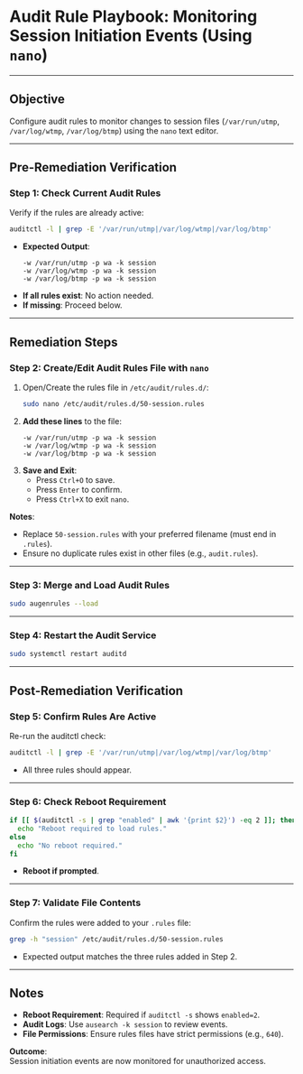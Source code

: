 # Audit Rule Playbook: Monitoring Session Initiation Events (Using `nano`)  

---

## **Objective**  
Configure audit rules to monitor changes to session files (`/var/run/utmp`, `/var/log/wtmp`, `/var/log/btmp`) using the `nano` text editor.  

---

## **Pre-Remediation Verification**  

### **Step 1: Check Current Audit Rules**  
Verify if the rules are already active:  
```bash  
auditctl -l | grep -E '/var/run/utmp|/var/log/wtmp|/var/log/btmp'  
```  
- **Expected Output**:  
  ```  
  -w /var/run/utmp -p wa -k session  
  -w /var/log/wtmp -p wa -k session  
  -w /var/log/btmp -p wa -k session  
  ```  
- **If all rules exist**: No action needed.  
- **If missing**: Proceed below.  

---

## **Remediation Steps**  

### **Step 2: Create/Edit Audit Rules File with `nano`**  
1. Open/Create the rules file in `/etc/audit/rules.d/`:  
   ```bash  
   sudo nano /etc/audit/rules.d/50-session.rules  
   ```  
2. **Add these lines** to the file:  
   ```  
   -w /var/run/utmp -p wa -k session  
   -w /var/log/wtmp -p wa -k session  
   -w /var/log/btmp -p wa -k session  
   ```  
3. **Save and Exit**:  
   - Press `Ctrl+O` to save.  
   - Press `Enter` to confirm.  
   - Press `Ctrl+X` to exit `nano`.  

**Notes**:  
- Replace `50-session.rules` with your preferred filename (must end in `.rules`).  
- Ensure no duplicate rules exist in other files (e.g., `audit.rules`).  

---

### **Step 3: Merge and Load Audit Rules**  
```bash  
sudo augenrules --load  
```  

---

### **Step 4: Restart the Audit Service**  
```bash  
sudo systemctl restart auditd  
```  

---

## **Post-Remediation Verification**  

### **Step 5: Confirm Rules Are Active**  
Re-run the auditctl check:  
```bash  
auditctl -l | grep -E '/var/run/utmp|/var/log/wtmp|/var/log/btmp'  
```  
- All three rules should appear.  

---

### **Step 6: Check Reboot Requirement**  
```bash  
if [[ $(auditctl -s | grep "enabled" | awk '{print $2}') -eq 2 ]]; then  
  echo "Reboot required to load rules."  
else  
  echo "No reboot required."  
fi  
```  
- **Reboot if prompted**.  

---

### **Step 7: Validate File Contents**  
Confirm the rules were added to your `.rules` file:  
```bash  
grep -h "session" /etc/audit/rules.d/50-session.rules  
```  
- Expected output matches the three rules added in Step 2.  

---

## **Notes**  
- **Reboot Requirement**: Required if `auditctl -s` shows `enabled=2`.  
- **Audit Logs**: Use `ausearch -k session` to review events.  
- **File Permissions**: Ensure rules files have strict permissions (e.g., `640`).  

**Outcome**:  
Session initiation events are now monitored for unauthorized access.